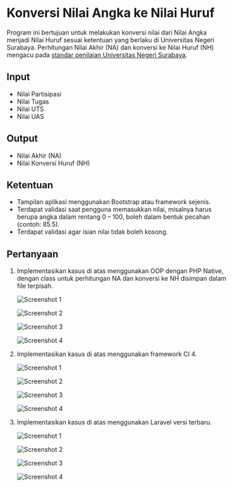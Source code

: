 # Konversi Nilai Angka ke Nilai Huruf

Program ini bertujuan untuk melakukan konversi nilai dari Nilai Angka menjadi Nilai Huruf sesuai ketentuan yang berlaku di Universitas Negeri Surabaya. Perhitungan Nilai Akhir (NA) dan konversi ke Nilai Huruf (NH) mengacu pada [standar penilaian Universitas Negeri Surabaya](https://layananakademik.unesa.ac.id/page/standar-penilaian).

## Input
- Nilai Partisipasi
- Nilai Tugas
- Nilai UTS
- Nilai UAS

## Output
- Nilai Akhir (NA)
- Nilai Konversi Huruf (NH)

## Ketentuan
- Tampilan aplikasi menggunakan Bootstrap atau framework sejenis.
- Terdapat validasi saat pengguna memasukkan nilai, misalnya harus berupa angka dalam rentang 0 – 100, boleh dalam bentuk pecahan (contoh: 85.5).
- Terdapat validasi agar isian nilai tidak boleh kosong.

## Pertanyaan

1. Implementasikan kasus di atas menggunakan OOP dengan PHP Native, dengan class untuk perhitungan NA dan konversi ke NH disimpan dalam file terpisah.
   
   ![Screenshot 1](https://github.com/septiisdayanna/Tugas1_PemWebLanjut/blob/866fc49c2112e44af036734165f7f1ed17a442b4/konversi_nilai_oop_php_native/tampilan_demo/Screenshot%202024-02-27%20214316.png)
   
   ![Screenshot 2](https://github.com/septiisdayanna/Tugas1_PemWebLanjut/blob/866fc49c2112e44af036734165f7f1ed17a442b4/konversi_nilai_oop_php_native/tampilan_demo/Screenshot%202024-02-27%20214451.png)
   
   ![Screenshot 3](https://github.com/septiisdayanna/Tugas1_PemWebLanjut/blob/866fc49c2112e44af036734165f7f1ed17a442b4/konversi_nilai_oop_php_native/tampilan_demo/Screenshot%202024-02-27%20214341.png)
   
   ![Screenshot 4](https://github.com/septiisdayanna/Tugas1_PemWebLanjut/blob/866fc49c2112e44af036734165f7f1ed17a442b4/konversi_nilai_oop_php_native/tampilan_demo/Screenshot%202024-02-27%20214351.png)

   
2. Implementasikan kasus di atas menggunakan framework CI 4.
   
   ![Screenshot 1](https://github.com/septiisdayanna/Tugas1_PemWebLanjut/blob/866fc49c2112e44af036734165f7f1ed17a442b4/konversi_nilai_codeigniter4/tampilan_demo/Screenshot%202024-02-27%20215714.png)
   
   ![Screenshot 2](https://github.com/septiisdayanna/Tugas1_PemWebLanjut/blob/866fc49c2112e44af036734165f7f1ed17a442b4/konversi_nilai_codeigniter4/tampilan_demo/Screenshot%202024-02-27%20215757.png)
   
   ![Screenshot 3](https://github.com/septiisdayanna/Tugas1_PemWebLanjut/blob/866fc49c2112e44af036734165f7f1ed17a442b4/konversi_nilai_codeigniter4/tampilan_demo/Screenshot%202024-02-27%20215856.png)
   
   ![Screenshot 4](https://github.com/septiisdayanna/Tugas1_PemWebLanjut/blob/main/konversi_nilai_codeigniter4/tampilan_demo/Screenshot%202024-02-27%20215903.png)

   
3. Implementasikan kasus di atas menggunakan Laravel versi terbaru.
   
   ![Screenshot 1](https://github.com/septiisdayanna/Tugas1_PemWebLanjut/blob/866fc49c2112e44af036734165f7f1ed17a442b4/konversi_nilai_laravel/tampilan_demo/Screenshot%202024-02-27%20214712.png)
   
   ![Screenshot 2](https://github.com/septiisdayanna/Tugas1_PemWebLanjut/blob/main/konversi_nilai_laravel/tampilan_demo/Screenshot%202024-02-27%20214908.png)
   
   ![Screenshot 3](https://github.com/septiisdayanna/Tugas1_PemWebLanjut/blob/main/konversi_nilai_laravel/tampilan_demo/Screenshot%202024-02-27%20214730.png)
   
   ![Screenshot 4](https://github.com/septiisdayanna/Tugas1_PemWebLanjut/blob/main/konversi_nilai_laravel/tampilan_demo/Screenshot%202024-02-27%20214738.png)   
